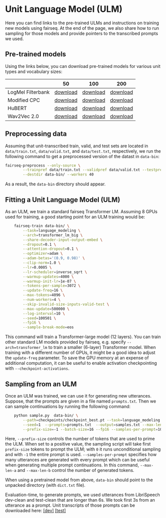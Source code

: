 # Unit Language Model (ULM)

Here you can find links to the pre-trained ULMs and instructions on training new models using fairseq. At the end of the page, we also share how to run sampling for those models and provide pointers to the transcribed prompts we used.

## Pre-trained models

Using the links below, you can download pre-trained models for various unit types and vocabulary sizes:

| | 50 | 100 | 200
|-|-|-|-
| LogMel Filterbank | [download](https://dl.fbaipublicfiles.com/textless_nlp/gslm/logmel/lm_km50/logmel50_lm.tgz)  |  [download](https://dl.fbaipublicfiles.com/textless_nlp/gslm/logmel/lm_km100/logmel100_lm.tgz) | [download](https://dl.fbaipublicfiles.com/textless_nlp/gslm/logmel/lm_km200/logmel200_lm.tgz)
| Modified CPC | [download](https://dl.fbaipublicfiles.com/textless_nlp/gslm/cpc/lm_km50/cpc50_lm.tgz) | [download](https://dl.fbaipublicfiles.com/textless_nlp/gslm/cpc/lm_km100/cpc100_lm.tgz) | [download](https://dl.fbaipublicfiles.com/textless_nlp/gslm/cpc/lm_km200/cpc200_lm.tgz)
| HuBERT | [download](https://dl.fbaipublicfiles.com/textless_nlp/gslm/hubert/lm_km50/hubert50_lm.tgz) | [download](https://dl.fbaipublicfiles.com/textless_nlp/gslm/hubert/lm_km100/hubert100_lm.tgz) | [download](https://dl.fbaipublicfiles.com/textless_nlp/gslm/hubert/lm_km200/hubert200_lm.tgz)
| Wav2Vec 2.0 | [download](https://dl.fbaipublicfiles.com/textless_nlp/gslm/w2v2/lm_km50/w2v2_50_lm.tgz) | [download](https://dl.fbaipublicfiles.com/textless_nlp/gslm/w2v2/lm_km100/w2v2_100_lm.tgz) | [download](https://dl.fbaipublicfiles.com/textless_nlp/gslm/w2v2/lm_km200/w2v2_200_lm.tgz)


## Preprocessing data
Assuming that unit-transcribed train, valid, and test sets are located in `data/train.txt`, `data/valid.txt`, and `data/test.txt`, respectively,
we run the following command to get a preprocessed version of the datast in `data-bin`:

```bash
fairseq-preprocess --only-source \
        --trainpref data/train.txt --validpref data/valid.txt --testpref data/test.txt \
        --destdir data-bin/ --workers 40
```
As a result, the `data-bin` directory should appear.

## Fitting a Unit Language Model (ULM)
As an ULM, we train a standard fairseq Transformer LM. Assuming 8 GPUs used for training, a good starting point for an ULM training would be:
```bash
	fairseq-train data-bin/ \
        --task=language_modeling \
        --arch=transformer_lm_big \
        --share-decoder-input-output-embed \
        --dropout=0.1 \
        --attention-dropout=0.1 \
        --optimizer=adam \
        --adam-betas='(0.9, 0.98)' \
        --clip-norm=1.0 \
        --lr=0.0005 \
        --lr-scheduler=inverse_sqrt \
        --warmup-updates=4000 \
        --warmup-init-lr=1e-07 \
        --tokens-per-sample=3072 \
        --update-freq=16 \
        --max-tokens=4096 \
        --num-workers=4 \
        --skip-invalid-size-inputs-valid-test \
        --max-update=500000 \
        --log-interval=10 \
        --seed=100501 \
        --fp16 \
        --sample-break-mode=eos
```
This command will train a Transformer-large model (12 layers). You can train other standard LM models provided by fairseq, e.g. specify `--arch=transformer_lm` to train a smaller (6-layer) Transformer model. When training with a different number of GPUs, it might be a good idea to adjust the `update-freq` parameter. To save the GPU memory at an expense of additional computation, it can be useful to enable activation checkpointing with `--checkpoint-activations`.

## Sampling from an ULM
Once an ULM was trained, we can use it for generating new utterances. Suppose, that the prompts are given in a file named `prompts.txt`. Then we can sample continuations by running the following command:

```bash
    python sample.py  data-bin/ \
        --path=checkpoints/checkpoint_best.pt --task=language_modeling --sampling --temperature=0.7 \
        --seed=1  --prompts=prompts.txt  --output=samples.txt --max-len-a=0 --max-len-b=500 \
        --prefix-size=-1 --batch-size=16 --fp16 --samples-per-prompt=10
```
Here, `--prefix-size` controls the number of tokens that are used to prime the ULM. When set to a positive value, the sampling script will take first `prefix-size` tokens to prompt the ULM; with `0` it runs unconditional sampling and with `-1` the entire prompt is used.
`--samples-per-prompt` specifies how many utterances are generated with every prompt which can be useful when generating multiple prompt continuations. In this command, `--max-len-a` and `--max-len-b` control the number of generated tokens.

When using a pretrained model from above, `data-bin` should point to the unpacked directory (with `dict.txt` file).

Evaluation-time, to generate prompts, we used utterances from LibriSpeech dev-clean and test-clean that are longer than 6s. We took first 3s from an utterance as a prompt. Unit transcripts of those prompts can be downloaded here: [[dev]](https://dl.fbaipublicfiles.com/textless_nlp/gslm/eval_data/dev_prompts.tgz) [[test]](https://dl.fbaipublicfiles.com/textless_nlp/gslm/eval_data/test_prompts.tgz)

